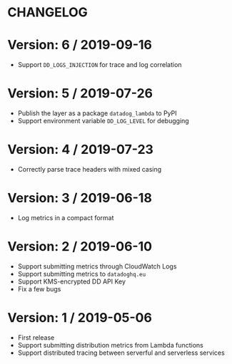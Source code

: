 # CHANGELOG

# Version: 6 / 2019-09-16

- Support `DD_LOGS_INJECTION` for trace and log correlation

# Version: 5 / 2019-07-26

- Publish the layer as a package `datadog_lambda` to PyPI
- Support environment variable `DD_LOG_LEVEL` for debugging

# Version: 4 / 2019-07-23

- Correctly parse trace headers with mixed casing

# Version: 3 / 2019-06-18

- Log metrics in a compact format

# Version: 2 / 2019-06-10

- Support submitting metrics through CloudWatch Logs
- Support submitting metrics to `datadoghq.eu`
- Support KMS-encrypted DD API Key
- Fix a few bugs

# Version: 1 / 2019-05-06

- First release
- Support submitting distribution metrics from Lambda functions
- Support distributed tracing between serverful and serverless services
